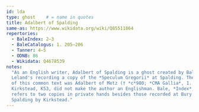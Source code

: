 ```yaml
---
id: lda
type: ghost    # = name in quotes
title: Adalbert of Spalding
same-as: https://www.wikidata.org/wiki/Q85511864
repertories:
  - BaleIndex: 2–3
  - BaleCatalogus: 1. 205–206
  - Tanner: 4–5
  - ODNB: 86
  - Wikidata: Q4678539
notes:
  "As an English writer, Adalbert of Spalding is a ghost created by Bale out of
  Leland's recording a copy of the *Speculum Gregorii* at Spalding. The compiler
  of this common text was Adalbert of Metz († *c*980; *CMA Gallia*, 1. 13–15).
  Kirkstead, K53, did not make the author an Englishman. Bale, *Index*, 2–3,
  refers to two copies in private hands besides those recorded at Bury and 
  Spalding by Kirkstead."
---
```

